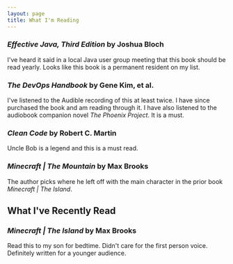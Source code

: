 ```yaml
---
layout: page
title: What I'm Reading
---
```


### *Effective Java, Third Edition* by Joshua Bloch
I've heard it said in a local Java user group meeting that this book should be read yearly. Looks like this book is a permanent resident on my list.

### *The DevOps Handbook* by Gene Kim, et al.
I've listened to the Audible recording of this at least twice. I have since purchased the book and am reading through it. I have also listened to the audiobook companion novel *The Phoenix Project*. It is a must.

### *Clean Code* by Robert C. Martin
Uncle Bob is a legend and this is a must read.

### *Minecraft | The Mountain* by Max Brooks
The author picks where he left off with the main character in the prior book *Minecraft | The Island*.

## What I've Recently Read

### *Minecraft | The Island* by Max Brooks
Read this to my son for bedtime. Didn't care for the first person voice. Definitely written for a younger audience.
